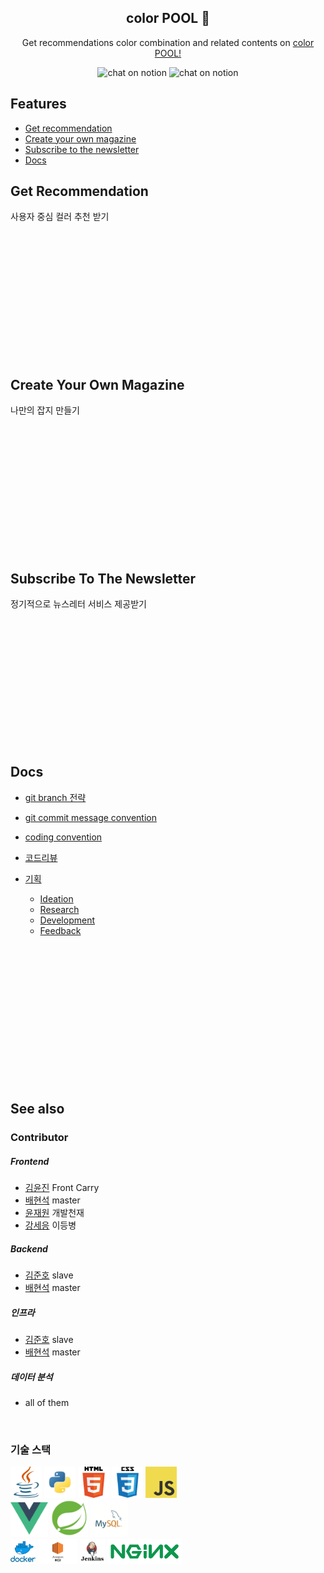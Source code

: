 <p align="center">
  <h2 align="center">color POOL 🐳</h2>
  <p align="center">Get recommendations color combination and related contents on <a href="#"> color POOL!</a></p>
</p>

<p align="center">
  <img src="https://img.shields.io/badge/chat-on%20mattermost-yellowgreen" alt="chat on notion"/> 
  <img src="https://img.shields.io/badge/chat-on%20notion-red" alt="chat on notion"/>
</p>

## Features
- [Get recommendation](#get-recommendation)
- [Create your own magazine](#create-your-own-magazine)
- [Subscribe to the newsletter](#subscribe-to-the-newsletter)
- [Docs](#docs)

## Get Recommendation
사용자 중심 컬러 추천 받기

<br><br><br><br><br><br><br><br><br><br><br><br>

## Create Your Own Magazine
나만의 잡지 만들기

<br><br><br><br><br><br><br><br><br><br><br><br>

## Subscribe To The Newsletter
정기적으로 뉴스레터 서비스 제공받기

<br><br><br><br><br><br><br><br><br><br><br><br>

## Docs

- [git branch 전략](https://github.com/Locker-SSAFY/colorPOOL-developing/blob/master/docs/git%20branch%20전략.md)
- [git commit message convention](https://github.com/Locker-SSAFY/colorPOOL-developing/blob/master/docs/commit%20message%20convention.md)
- [coding convention](https://github.com/Locker-SSAFY/colorPOOL-developing/blob/master/docs/coding%20convention.md)
- [코드리뷰](https://github.com/Locker-SSAFY/colorPOOL-developing/blob/master/docs/%EC%BD%94%EB%93%9C%EB%A6%AC%EB%B7%B0.md)

- [기획](https://github.com/Locker-SSAFY/colorPOOL-developing/tree/master/docs/%EA%B8%B0%ED%9A%8D)
  - [Ideation](https://github.com/Locker-SSAFY/colorPOOL-developing/blob/master/docs/%EA%B8%B0%ED%9A%8D/1-Ideation.md)
  - [Research](https://github.com/Locker-SSAFY/colorPOOL-developing/blob/master/docs/%EA%B8%B0%ED%9A%8D/2-Research.md)
  - [Development](https://github.com/Locker-SSAFY/colorPOOL-developing/blob/master/docs/%EA%B8%B0%ED%9A%8D/3-Development.md)
  - [Feedback](https://github.com/Locker-SSAFY/colorPOOL-developing/blob/master/docs/%EA%B8%B0%ED%9A%8D/4-Feedback.md)

<br><br><br><br><br><br><br><br><br><br><br><br><br>

## See also

### Contributor

##### Frontend

- [김윤진](https://github.com/YNNJN) Front Carry
- [배현석](https://github.com/beaverbae2) master
- [윤재원](https://github.com/jane399) 개발천재
- [강세응](https://github.com/seeungKang) 이등병

##### Backend

- [김준호](https://github.com/junhok82) slave
- [배현석](https://github.com/beaverbae2) master

##### 인프라
- [김준호](https://github.com/junhok82) slave
- [배현석](https://github.com/beaverbae2) master


##### 데이터 분석
- all of them

<br>

### 기술 스택

<img height="50" src="https://raw.githubusercontent.com/github/explore/80688e429a7d4ef2fca1e82350fe8e3517d3494d/topics/java/java.png"/>
<img height="50" src="https://raw.githubusercontent.com/github/explore/80688e429a7d4ef2fca1e82350fe8e3517d3494d/topics/python/python.png"/>
<img height="50" src="https://raw.githubusercontent.com/github/explore/80688e429a7d4ef2fca1e82350fe8e3517d3494d/topics/html/html.png"/>
<img height="50" src="https://raw.githubusercontent.com/github/explore/80688e429a7d4ef2fca1e82350fe8e3517d3494d/topics/css/css.png"/>
<img height="50" src="https://raw.githubusercontent.com/github/explore/80688e429a7d4ef2fca1e82350fe8e3517d3494d/topics/javascript/javascript.png"/>

<br>

<img height="60" src="https://raw.githubusercontent.com/github/explore/80688e429a7d4ef2fca1e82350fe8e3517d3494d/topics/vue/vue.png">
<img height="60" src="https://raw.githubusercontent.com/github/explore/80688e429a7d4ef2fca1e82350fe8e3517d3494d/topics/spring-boot/spring-boot.png">
<img height="60" src="https://raw.githubusercontent.com/github/explore/80688e429a7d4ef2fca1e82350fe8e3517d3494d/topics/mysql/mysql.png">

<br>

<img height="40" src="https://raw.githubusercontent.com/github/explore/80688e429a7d4ef2fca1e82350fe8e3517d3494d/topics/docker/docker.png">
<img height="40" src="./assets/ec2.png">
<img height="40" src="./assets/jenkins.png">
<img height="40" src="./assets/nginx.png">

<br>
<br><br><br>
